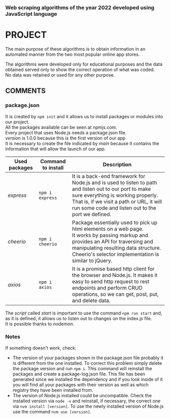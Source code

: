 ### Web scraping algorithms of the year 2022 developed using JavaScript language
# PROJECT
The main purpose of these algorithms is to obtain information in an automated manner from the two most popular online app stores.<br/>

The algorithms were developed only for educational purposes and the data obtained served only to show the correct operation of what was coded.<br/>
No data was retained or used for any other purpose.

## COMMENTS
### package.json
It is created by `npm init` and it allows us to install packages or modules into our project.<br/>
All the packages available can be seen at npmjs.com.<br/>
Every project that uses Node.js needs a package.json file.<br/>
*version* is 1.0.0 because this is the first version of our app<br/>
It is necessary to create the file indicated by *main* because it contains the information that will allow the launch of our app.<br/>

| Used packages | Command to install | Description |
|---------------|--------------------|-------------|
| *express*     | `npm i express`    | It is a back-end framework for Node.js and is used to listen to path and listen out to our port to make sure everything is working properly.<br/>That is, if we visit a path or URL, it will run some code and listen out to the port we defined.|
| *cheerio*     | `npm i cheerio`    | Package essentially used to pick up html elements on a web page.<br/>It works by passing markup and provides an API for traversing and manipulating resulting data structure.<br/>Cheerio's selector implementation is similar to jQuery. |
| *axios*       | `npm i axios`      | It is a promise based http client for the browser and Node.js. It makes it easy to send http request to rest endpoints and perform CRUD operations, so we can get, post, put, and delete data. |<br/>

The *script* called *start* is important to use the command `npm run start` and, as it is defined, it allows us to listen out to changes on the index.js file.<br/>It is possible thanks to *nodemon*.

### Notes
If something doesn't work, check:
- The version of your packages shown in the package.json file probably it is different from the one installed.
To correct this problem simply delete the package version and run `npm i`.
This command will reinstall the packages and create a package-log.json file.
This file has been generated since we installed the dependency and if you look inside of it you will find all your packages with their version as well as which registry they have been installed from.
- The version of Node.js installed could be uncompatible.
Check the installed version via `node -v` and reinstall, if necessary, the correct one via `nvm install [version]`.
To use the newly installed version of Node.js use the command `nvm use [version]`.
